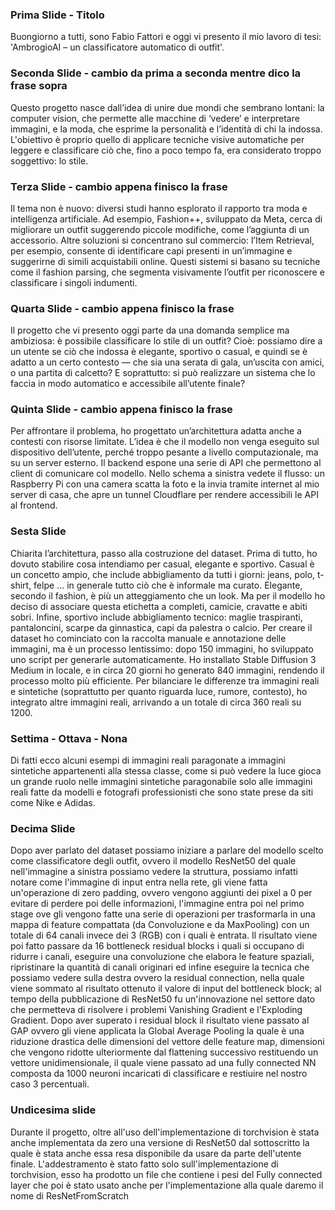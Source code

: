 ### Prima Slide - Titolo 
Buongiorno a tutti, sono Fabio Fattori e oggi vi presento il mio lavoro di tesi: 'AmbrogioAI – un classificatore automatico di outfit'.
### Seconda Slide - cambio da prima a seconda mentre dico la frase sopra
Questo progetto nasce dall’idea di unire due mondi che sembrano lontani: la computer vision, che permette alle macchine di ‘vedere’ e interpretare immagini, e la moda, che esprime la personalità e l’identità di chi la indossa. L'obiettivo è proprio quello di applicare tecniche visive automatiche per leggere e classificare ciò che, fino a poco tempo fa, era considerato troppo soggettivo: lo stile.
### Terza Slide - cambio appena finisco la frase
Il tema non è nuovo: diversi studi hanno esplorato il rapporto tra moda e intelligenza artificiale. Ad esempio, Fashion++, sviluppato da Meta, cerca di migliorare un outfit suggerendo piccole modifiche, come l’aggiunta di un accessorio.
Altre soluzioni si concentrano sul commercio: l’Item Retrieval, per esempio, consente di identificare capi presenti in un’immagine e suggerirne di simili acquistabili online. Questi sistemi si basano su tecniche come il fashion parsing, che segmenta visivamente l’outfit per riconoscere e classificare i singoli indumenti.
### Quarta Slide - cambio appena finisco la frase
Il progetto che vi presento oggi parte da una domanda semplice ma ambiziosa: è possibile classificare lo stile di un outfit?
Cioè: possiamo dire a un utente se ciò che indossa è elegante, sportivo o casual, e quindi se è adatto a un certo contesto — che sia una serata di gala, un’uscita con amici, o una partita di calcetto?
E soprattutto: si può realizzare un sistema che lo faccia in modo automatico e accessibile all’utente finale?
### Quinta Slide - cambio appena finisco la frase
Per affrontare il problema, ho progettato un’architettura adatta anche a contesti con risorse limitate. L’idea è che il modello non venga eseguito sul dispositivo dell’utente, perché troppo pesante a livello computazionale, ma su un server esterno.
Il backend espone una serie di API che permettono al client di comunicare col modello. Nello schema a sinistra vedete il flusso: un Raspberry Pi con una camera scatta la foto e la invia tramite internet al mio server di casa, che apre un tunnel Cloudflare per rendere accessibili le API al frontend.
### Sesta Slide
Chiarita l’architettura, passo alla costruzione del dataset. Prima di tutto, ho dovuto stabilire cosa intendiamo per casual, elegante e sportivo.
Casual è un concetto ampio, che include abbigliamento da tutti i giorni: jeans, polo, t-shirt, felpe ... in generale tutto ciò che è informale ma curato.
Elegante, secondo il fashion, è più un atteggiamento che un look. Ma per il modello ho deciso di associare questa etichetta a completi, camicie, cravatte e abiti sobri.
Infine, sportivo include abbigliamento tecnico: maglie traspiranti, pantaloncini, scarpe da ginnastica, capi da palestra o calcio.
Per creare il dataset ho cominciato con la raccolta manuale e annotazione delle immagini, ma è un processo lentissimo: dopo 150 immagini, ho sviluppato uno script per generarle automaticamente.
Ho installato Stable Diffusion 3 Medium in locale, e in circa 20 giorni ho generato 840 immagini, rendendo il processo molto più efficiente.
Per bilanciare le differenze tra immagini reali e sintetiche (soprattutto per quanto riguarda luce, rumore, contesto), ho integrato altre immagini reali, arrivando a un totale di circa 360 reali su 1200.
### Settima - Ottava - Nona 
Di fatti ecco alcuni esempi di immagini reali paragonate a immagini sintetiche appartenenti alla stessa classe, come si può vedere la luce gioca un grande ruolo nelle immagini sintetiche paragonabile solo alle immagini reali fatte da modelli e fotografi professionisti che sono state prese da siti come Nike e Adidas.
### Decima Slide 
Dopo aver parlato del dataset possiamo iniziare a parlare del modello scelto come classificatore degli outfit, ovvero il modello ResNet50 del quale nell'immagine a sinistra possiamo vedere la struttura, possiamo infatti notare come l'immagine di input entra nella rete, gli viene fatta un'operazione di zero padding, ovvero vengono aggiunti dei pixel a 0 per evitare di perdere poi delle informazioni, l'immagine entra poi nel primo stage ove gli vengono fatte una serie di operazioni per trasformarla in una mappa di feature compattata (da Convoluzione e da MaxPooling) con un totale di 64 canali invece dei 3 (RGB) con i quali è entrata.
Il risultato viene poi fatto passare da 16 bottleneck residual blocks i quali si occupano di ridurre i canali, eseguire una convoluzione che elabora le feature spaziali, ripristinare la quantità di canali originari ed infine eseguire la tecnica che possiamo vedere sulla destra ovvero la residual connection, nella quale viene sommato al risultato ottenuto il valore di input del bottleneck block; al tempo della pubblicazione di ResNet50 fu un'innovazione nel settore dato che permetteva di risolvere i problemi Vanishing Gradient e l'Exploding Gradient.
Dopo aver superato i residual block il risultato viene passato al GAP ovvero gli viene applicata la Global Average Pooling la quale è una riduzione drastica delle dimensioni del vettore delle feature map, dimensioni che vengono ridotte ulteriormente dal flattening successivo restituendo un vettore unidimensionale, il quale viene passato ad una fully connected NN composta da 1000 neuroni incaricati di classificare e restiuire nel nostro caso 3 percentuali.
### Undicesima slide
Durante il progetto, oltre all'uso dell'implementazione di torchvision è stata anche implementata da zero una versione di ResNet50 dal sottoscritto la quale è stata anche essa resa disponibile da usare da parte dell'utente finale.
L'addestramento è stato fatto solo sull'implementazione di torchvision, esso ha prodotto un file che contiene i pesi del Fully connected layer che poi è stato usato anche per l'implementazione alla quale daremo il nome di ResNetFromScratch